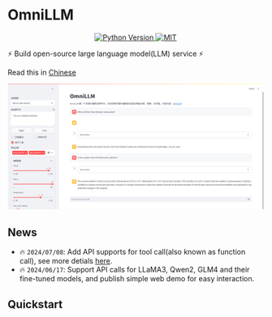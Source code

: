 # OmniLLM

<div align="center">
    <a href="https://github.com/sastpg/OmniLLM/tree/main">
        <img src="https://img.shields.io/badge/python-3.12-blue" alt="Python Version"/>
    </a>
    <a href="https://github.com/sastpg/OmniLLM/blob/main/LICENSE">
        <img src="https://img.shields.io/badge/license-MIT-green" alt="MIT"/>
    </a>
</div>

⚡ Build open-source large language model(LLM) service ⚡

Read this in [Chinese](README.md)

![](./images/web_demo_en.png)

## News

- 🔥 ``2024/07/08``: Add API supports for tool call(also known as function call), see more detials [here]().
- 🔥 ``2024/06/17``: Support API calls for LLaMA3, Qwen2, GLM4 and their fine-tuned models, and publish simple web demo for easy interaction.

## Quickstart
